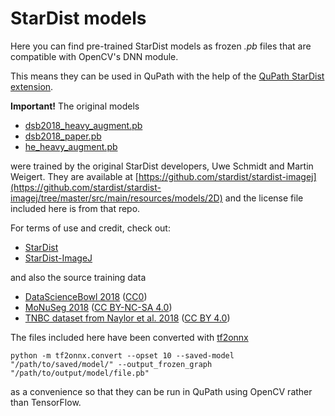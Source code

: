 # StarDist models

Here you can find pre-trained StarDist models as frozen *.pb* files that are compatible with OpenCV's DNN module.

This means they can be used in QuPath with the help of the [QuPath StarDist extension](https://github.com/qupath/qupath-extension-stardist).

**Important!** The original models 
* [dsb2018_heavy_augment.pb](https://github.com/qupath/models/raw/main/stardist/dsb2018_heavy_augment.pb)
* [dsb2018_paper.pb](https://github.com/qupath/models/raw/main/stardist/dsb2018_paper.pb)
* [he_heavy_augment.pb](https://github.com/qupath/models/raw/main/stardist/he_heavy_augment.pb)

were trained by the original StarDist developers, Uwe Schmidt and Martin Weigert. 
They are available at [https://github.com/stardist/stardist-imagej](https://github.com/stardist/stardist-imagej/tree/master/src/main/resources/models/2D) and the license file included here is from that repo.

For terms of use and credit, check out:

* [StarDist](https://github.com/stardist/stardist#pretrained-models-for-2d)
* [StarDist-ImageJ](https://github.com/stardist/stardist-imagej)

and also the source training data

* [DataScienceBowl 2018](https://bbbc.broadinstitute.org/BBBC038) ([CC0](https://creativecommons.org/publicdomain/zero/1.0/))
* [MoNuSeg 2018](https://monuseg.grand-challenge.org/Data/) ([CC BY-NC-SA 4.0](https://creativecommons.org/licenses/by-nc-sa/4.0/legalcode))
* [TNBC dataset from Naylor et al. 2018](https://doi.org/10.5281/zenodo.1174342) ([CC BY 4.0](https://creativecommons.org/licenses/by/4.0/legalcode))

The files included here have been converted with [tf2onnx](https://github.com/onnx/tensorflow-onnx)
```
python -m tf2onnx.convert --opset 10 --saved-model "/path/to/saved/model/" --output_frozen_graph "/path/to/output/model/file.pb"
```
as a convenience so that they can be run in QuPath using OpenCV rather than TensorFlow.
